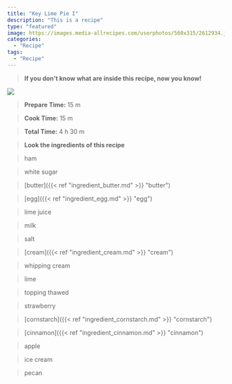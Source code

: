 ```yaml
---
title: "Key Lime Pie I"
description: "This is a recipe"
type: "featured"
image: https://images.media-allrecipes.com/userphotos/560x315/2612934.jpg
categories: 
  - "Recipe"
tags: 
  - "Recipe"
---
```



>**If you don't know what are inside this recipe, now you know!**

![](../images/Recipes-Banner.jpg)
> **Prepare Time:** 15 m


> **Cook Time:** 15 m


> **Total Time:** 4 h 30 m

> **Look the ingredients of this recipe**

> ham

> white sugar

> [butter]({{< ref "ingredient_butter.md" >}} "butter")

> [egg]({{< ref "ingredient_egg.md" >}} "egg")

> lime juice

> milk

> salt

> [cream]({{< ref "ingredient_cream.md" >}} "cream")

> whipping cream

> lime

> topping thawed

> strawberry

> [cornstarch]({{< ref "ingredient_cornstarch.md" >}} "cornstarch")

> [cinnamon]({{< ref "ingredient_cinnamon.md" >}} "cinnamon")

> apple

> ice cream

> pecan

